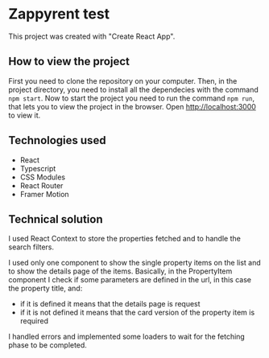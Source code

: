 # Zappyrent test

This project was created with "Create React App".

## How to view the project

First you need to clone the repository on your computer.
Then, in the project directory, you need to install all the dependecies with the command `npm start`.
Now to start the project you need to run the command `npm run`, that lets you to view the project in the browser.
Open [http://localhost:3000](http://localhost:3000) to view it.

## Technologies used

- React
- Typescript
- CSS Modules
- React Router
- Framer Motion

## Technical solution

I used React Context to store the properties fetched and to handle the search filters.

I used only one component to show the single property items on the list and to show the details page of the items.
Basically, in the PropertyItem component I check if some parameters are defined in the url, in this case the property title, and:
- if it is defined it means that the details page is request
- if it is not defined it means that the card version of the property item is required

I handled errors and implemented some loaders to wait for the fetching phase to be completed.
